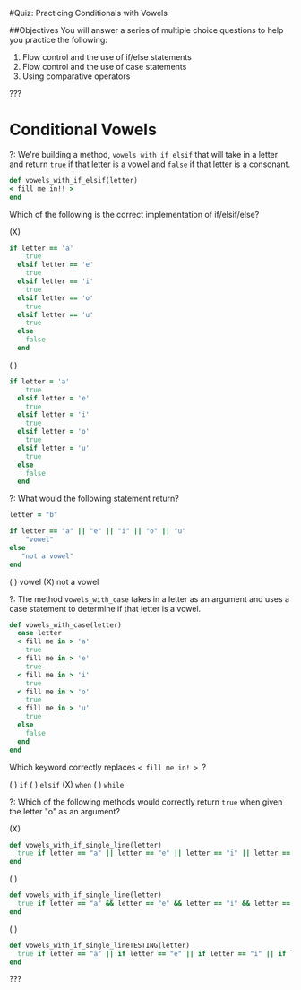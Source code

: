 #Quiz: Practicing Conditionals with Vowels

##Objectives
You will answer a series of multiple choice questions to help you practice the following: 

1. Flow control and the use of if/else statements
3. Flow control and the use of case statements
4. Using comparative operators

???

# Conditional Vowels

?: We're building a method, `vowels_with_if_elsif` that will take in a letter and return `true` if that letter is a vowel and `false` if that letter is a consonant. 

```ruby
def vowels_with_if_elsif(letter)
< fill me in!! >
end
```

Which of the following is the correct implementation of if/elsif/else?

(X) 
```ruby
if letter == 'a'
    true
  elsif letter == 'e'
    true
  elsif letter == 'i'
    true
  elsif letter == 'o'
    true
  elsif letter == 'u'
    true
  else
    false
  end

```

( ) 
```ruby
if letter = 'a'
    true
  elsif letter = 'e'
    true
  elsif letter = 'i'
    true
  elsif letter = 'o'
    true
  elsif letter = 'u'
    true
  else
    false
  end
```

?: What would the following statement return?

```ruby
letter = "b"

if letter == "a" || "e" || "i" || "o" || "u"
	"vowel"
else
   "not a vowel"
end
```
( ) vowel (X) not a vowel

?: The method `vowels_with_case` takes in a letter as an argument and uses a case statement to determine if that letter is a vowel. 

```ruby
def vowels_with_case(letter)
  case letter
  < fill me in > 'a'
    true
  < fill me in > 'e'
    true
  < fill me in > 'i'
    true
  < fill me in > 'o'
    true
  < fill me in > 'u'
    true
  else
    false
  end
end

``` 

Which keyword correctly replaces `< fill me in! > `?

( ) `if` ( ) `elsif` (X) `when` ( ) `while`

?: Which of the following methods would correctly return `true` when given the letter "o" as an argument?

(X)
```ruby
def vowels_with_if_single_line(letter)
  true if letter == "a" || letter == "e" || letter == "i" || letter == "o" || letter == "u"
end
```

( ) 
```ruby
def vowels_with_if_single_line(letter)
  true if letter == "a" && letter == "e" && letter == "i" && letter == "o" && letter == "u"
end
```

( ) 
```ruby
def vowels_with_if_single_lineTESTING(letter)
  true if letter == "a" || if letter == "e" || if letter == "i" || if letter == "o" || if letter == "u"
end
```

???

